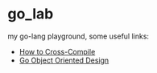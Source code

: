 go_lab
======

my go-lang playground, some useful links:
* [How to Cross-Compile](http://stackoverflow.com/questions/12168873/cross-compile-go-on-osx/12202881#12202881)
* [Go Object Oriented Design](http://nathany.com/good/)
